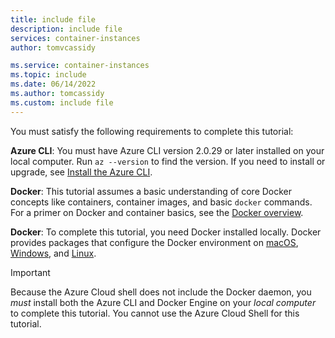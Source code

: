 ```yaml
---
title: include file
description: include file
services: container-instances
author: tomvcassidy

ms.service: container-instances
ms.topic: include
ms.date: 06/14/2022
ms.author: tomcassidy
ms.custom: include file
---
```


You must satisfy the following requirements to complete this tutorial:

**Azure CLI**: You must have Azure CLI version 2.0.29 or later installed on your local computer. Run `az --version` to find the version. If you need to install or upgrade, see [Install the Azure CLI][azure-cli-install].

**Docker**: This tutorial assumes a basic understanding of core Docker concepts like containers, container images, and basic `docker` commands. For a primer on Docker and container basics, see the [Docker overview][docker-get-started].

**Docker**: To complete this tutorial, you need Docker installed locally. Docker provides packages that configure the Docker environment on [macOS][docker-mac], [Windows][docker-windows], and [Linux][docker-linux].

> [!IMPORTANT]
> Because the Azure Cloud shell does not include the Docker daemon, you *must* install both the Azure CLI and Docker Engine on your *local computer* to complete this tutorial. You cannot use the Azure Cloud Shell for this tutorial.

<!-- LINKS - External -->
[docker-get-started]: https://docs.docker.com/engine/docker-overview/
[docker-linux]: https://docs.docker.com/engine/installation/#supported-platforms
[docker-mac]: https://docs.docker.com/desktop/install/mac-install/
[docker-windows]: https://docs.docker.com/desktop/install/windows-install/

<!-- LINKS - Internal -->
[azure-cli-install]: /cli/azure/install-azure-cli
